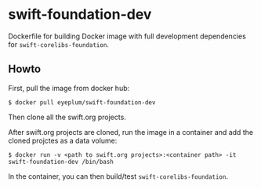 # swift-foundation-dev
Dockerfile for building Docker image with full development dependencies for `swift-corelibs-foundation`.

## Howto

First, pull the image from docker hub:

```
$ docker pull eyeplum/swift-foundation-dev
``` 

Then clone all the swift.org projects.

After swift.org projects are cloned, run the image in a container and add the cloned projctes as a data volume:

```
$ docker run -v <path to swift.org projects>:<container path> -it swift-foundation-dev /bin/bash 
```

In the container, you can then build/test `swift-corelibs-foundation`.
